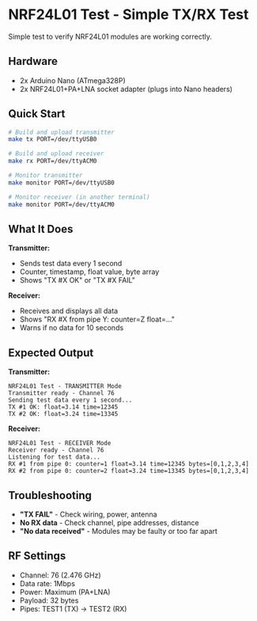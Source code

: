 # NRF24L01 Test - Simple TX/RX Test

Simple test to verify NRF24L01 modules are working correctly.

## Hardware

- 2x Arduino Nano (ATmega328P)
- 2x NRF24L01+PA+LNA socket adapter (plugs into Nano headers)

## Quick Start

```bash
# Build and upload transmitter
make tx PORT=/dev/ttyUSB0

# Build and upload receiver  
make rx PORT=/dev/ttyACM0

# Monitor transmitter
make monitor PORT=/dev/ttyUSB0

# Monitor receiver (in another terminal)
make monitor PORT=/dev/ttyACM0
```

## What It Does

**Transmitter:**
- Sends test data every 1 second
- Counter, timestamp, float value, byte array
- Shows "TX #X OK" or "TX #X FAIL"

**Receiver:**
- Receives and displays all data
- Shows "RX #X from pipe Y: counter=Z float=..."
- Warns if no data for 10 seconds

## Expected Output

**Transmitter:**
```
NRF24L01 Test - TRANSMITTER Mode
Transmitter ready - Channel 76
Sending test data every 1 second...
TX #1 OK: float=3.14 time=12345
TX #2 OK: float=3.24 time=13345
```

**Receiver:**
```
NRF24L01 Test - RECEIVER Mode
Receiver ready - Channel 76
Listening for test data...
RX #1 from pipe 0: counter=1 float=3.14 time=12345 bytes=[0,1,2,3,4]
RX #2 from pipe 0: counter=2 float=3.24 time=13345 bytes=[0,1,2,3,4]
```

## Troubleshooting

- **"TX FAIL"** - Check wiring, power, antenna
- **No RX data** - Check channel, pipe addresses, distance
- **"No data received"** - Modules may be faulty or too far apart

## RF Settings

- Channel: 76 (2.476 GHz)
- Data rate: 1Mbps
- Power: Maximum (PA+LNA)
- Payload: 32 bytes
- Pipes: TEST1 (TX) → TEST2 (RX)
